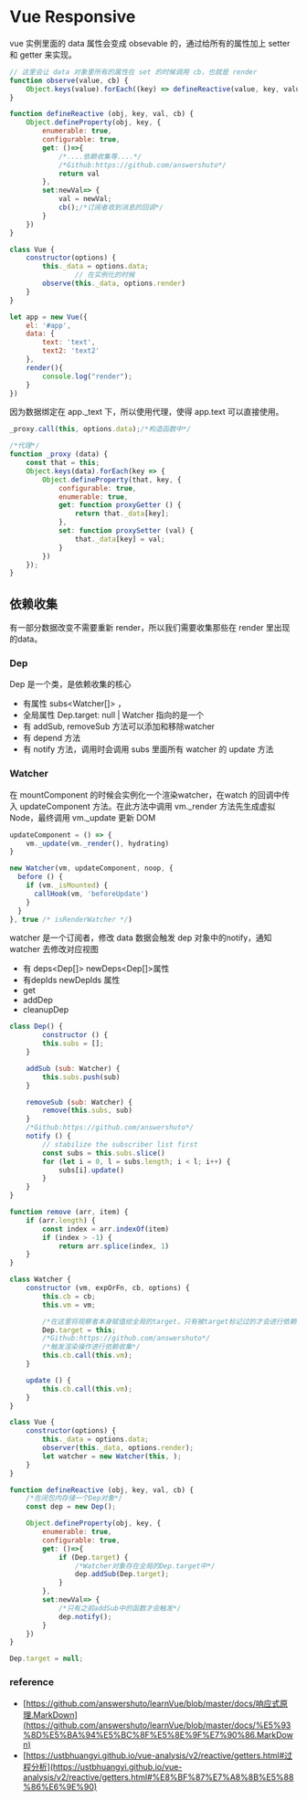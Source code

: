 # Vue Responsive

vue 实例里面的 data 属性会变成 obsevable 的，通过给所有的属性加上 setter 和 getter 来实现。

```jsx
// 这里会让 data 对象里所有的属性在 set 的时候调用 cb，也就是 render
function observe(value, cb) {
    Object.keys(value).forEach((key) => defineReactive(value, key, value[key] , cb))
}

function defineReactive (obj, key, val, cb) {
    Object.defineProperty(obj, key, {
        enumerable: true,
        configurable: true,
        get: ()=>{
            /*....依赖收集等....*/
            /*Github:https://github.com/answershuto*/
            return val
        },
        set:newVal=> {
            val = newVal;
            cb();/*订阅者收到消息的回调*/
        }
    })
}

class Vue {
    constructor(options) {
        this._data = options.data;
				// 在实例化的时候
        observe(this._data, options.render)
    }
}

let app = new Vue({
    el: '#app',
    data: {
        text: 'text',
        text2: 'text2'
    },
    render(){
        console.log("render");
    }
})
```

因为数据绑定在 app._text 下，所以使用代理，使得 app.text 可以直接使用。

```jsx
_proxy.call(this, options.data);/*构造函数中*/

/*代理*/
function _proxy (data) {
    const that = this;
    Object.keys(data).forEach(key => {
        Object.defineProperty(that, key, {
            configurable: true,
            enumerable: true,
            get: function proxyGetter () {
                return that._data[key];
            },
            set: function proxySetter (val) {
                that._data[key] = val;
            }
        })
    });
}
```

## 依赖收集

有一部分数据改变不需要重新 render，所以我们需要收集那些在 render 里出现的data。

### Dep

Dep 是一个类，是依赖收集的核心

- 有属性 subs<Watcher[]> ，
- 全局属性 Dep.target: null | Watcher 指向的是一个
- 有 addSub, removeSub 方法可以添加和移除watcher
- 有 depend 方法
- 有 notify 方法，调用时会调用 subs 里面所有 watcher 的 update 方法

### Watcher

在 mountComponent 的时候会实例化一个渲染watcher，在watch 的回调中传入 updateComponent 方法。在此方法中调用 vm._render 方法先生成虚拟 Node，最终调用 vm._update 更新 DOM

```jsx
updateComponent = () => {
    vm._update(vm._render(), hydrating)
}

new Watcher(vm, updateComponent, noop, {
  before () {
    if (vm._isMounted) {
      callHook(vm, 'beforeUpdate')
    }
  }
}, true /* isRenderWatcher */)
```

watcher 是一个订阅者，修改 data 数据会触发 dep 对象中的notify，通知 watcher 去修改对应视图

- 有 deps<Dep[]> newDeps<Dep[]>属性
- 有depIds<Set> newDepIds<Set> 属性
- get
- addDep
- cleanupDep

```jsx
class Dep() {
		constructor () {
        this.subs = [];
    }

    addSub (sub: Watcher) {
        this.subs.push(sub)
    }

    removeSub (sub: Watcher) {
        remove(this.subs, sub)
    }
    /*Github:https://github.com/answershuto*/
    notify () {
        // stabilize the subscriber list first
        const subs = this.subs.slice()
        for (let i = 0, l = subs.length; i < l; i++) {
            subs[i].update()
        }
    }
}

function remove (arr, item) {
    if (arr.length) {
        const index = arr.indexOf(item)
        if (index > -1) {
            return arr.splice(index, 1)
    }
}

class Watcher {
    constructor (vm, expOrFn, cb, options) {
        this.cb = cb;
        this.vm = vm;

        /*在这里将观察者本身赋值给全局的target，只有被target标记过的才会进行依赖收集*/
        Dep.target = this;
        /*Github:https://github.com/answershuto*/
        /*触发渲染操作进行依赖收集*/
        this.cb.call(this.vm);
    }

    update () {
        this.cb.call(this.vm);
    }
}

class Vue {
    constructor(options) {
        this._data = options.data;
        observer(this._data, options.render);
        let watcher = new Watcher(this, );
    }
}

function defineReactive (obj, key, val, cb) {
    /*在闭包内存储一个Dep对象*/
    const dep = new Dep();

    Object.defineProperty(obj, key, {
        enumerable: true,
        configurable: true,
        get: ()=>{
            if (Dep.target) {
                /*Watcher对象存在全局的Dep.target中*/
                dep.addSub(Dep.target);
            }
        },
        set:newVal=> {
            /*只有之前addSub中的函数才会触发*/
            dep.notify();
        }
    })
}

Dep.target = null;
```

### reference

- [https://github.com/answershuto/learnVue/blob/master/docs/响应式原理.MarkDown](https://github.com/answershuto/learnVue/blob/master/docs/%E5%93%8D%E5%BA%94%E5%BC%8F%E5%8E%9F%E7%90%86.MarkDown)
- [https://ustbhuangyi.github.io/vue-analysis/v2/reactive/getters.html#过程分析](https://ustbhuangyi.github.io/vue-analysis/v2/reactive/getters.html#%E8%BF%87%E7%A8%8B%E5%88%86%E6%9E%90)